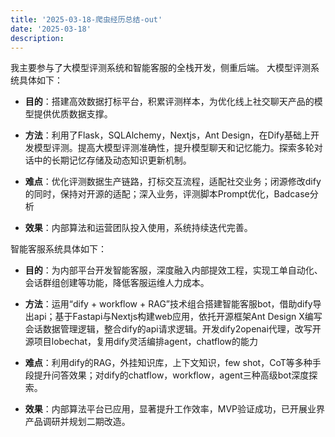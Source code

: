 ```yaml
---
title: '2025-03-18-爬虫经历总结-out'
date: '2025-03-18'
description:
---
```



我主要参与了大模型评测系统和智能客服的全栈开发，侧重后端。
大模型评测系统具体如下：

- **目的**：搭建高效数据打标平台，积累评测样本，为优化线上社交聊天产品的模型提供优质数据支撑。

- **方法**：利用了Flask，SQLAlchemy，Nextjs，Ant Design，在Dify基础上开发模型评测。提高大模型评测准确性，提升模型聊天和记忆能力。探索多轮对话中的长期记忆存储及动态知识更新机制。

- **难点**：优化评测数据生产链路，打标交互流程，适配社交业务；闭源修改dify的同时，保持对开源的适配；深入业务，评测脚本Prompt优化，Badcase分析

- **效果**：内部算法和运营团队投入使用，系统持续迭代完善。

智能客服系统具体如下：

- **目的**：为内部平台开发智能客服，深度融入内部提效工程，实现工单自动化、会话群组创建等功能，降低客服运维人力成本。

- **方法**：运用“dify + workflow + RAG”技术组合搭建智能客服bot，借助dify导出api；基于Fastapi与Nextjs构建web应用，依托开源框架Ant Design X编写会话数据管理逻辑，整合dify的api请求逻辑。开发dify2openai代理，改写开源项目lobechat，复用dify灵活编排agent，chatflow的能力

- **难点**：利用dify的RAG，外挂知识库，上下文知识，few shot，CoT等多种手段提升问答效果；对dify的chatflow，workflow，agent三种高级bot深度探索。

- **效果**：内部算法平台已应用，显著提升工作效率，MVP验证成功，已开展业界产品调研并规划二期改造。